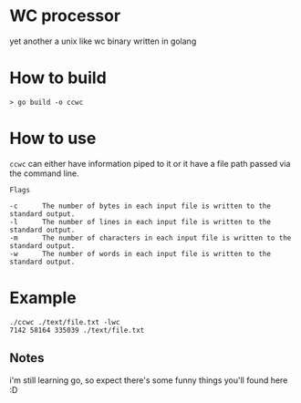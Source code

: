 # WC processor

yet another a unix like wc binary written in golang

# How to build

```
> go build -o ccwc
```

# How to use

`ccwc` can either have information piped to it or it have a file path passed via the command line.

```
Flags

-c      The number of bytes in each input file is written to the standard output.
-l      The number of lines in each input file is written to the standard output.
-m      The number of characters in each input file is written to the standard output.
-w      The number of words in each input file is written to the standard output.
```

# Example

```
./ccwc ./text/file.txt -lwc
7142 58164 335039 ./text/file.txt
```

## Notes

i'm still learning go, so expect there's some funny things you'll found here :D
